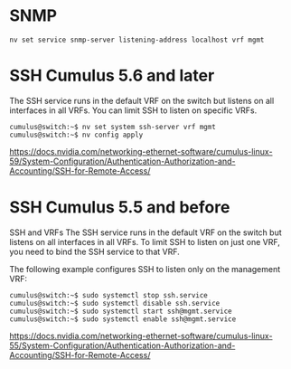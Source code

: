 # SNMP

    nv set service snmp-server listening-address localhost vrf mgmt

# SSH Cumulus 5.6 and later
The SSH service runs in the default VRF on the switch but listens on all interfaces in all VRFs. You can limit SSH to listen on specific VRFs.

    cumulus@switch:~$ nv set system ssh-server vrf mgmt
    cumulus@switch:~$ nv config apply

https://docs.nvidia.com/networking-ethernet-software/cumulus-linux-59/System-Configuration/Authentication-Authorization-and-Accounting/SSH-for-Remote-Access/

# SSH Cumulus 5.5 and before 

SSH and VRFs The SSH service runs in the default VRF on the switch but listens on all interfaces in all VRFs. To limit SSH to listen on just one VRF, you need to bind the SSH service to that VRF.

The following example configures SSH to listen only on the management VRF:

    cumulus@switch:~$ sudo systemctl stop ssh.service
    cumulus@switch:~$ sudo systemctl disable ssh.service
    cumulus@switch:~$ sudo systemctl start ssh@mgmt.service
    cumulus@switch:~$ sudo systemctl enable ssh@mgmt.service

https://docs.nvidia.com/networking-ethernet-software/cumulus-linux-55/System-Configuration/Authentication-Authorization-and-Accounting/SSH-for-Remote-Access/

